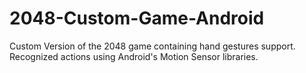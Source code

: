 # 2048-Custom-Game-Android
Custom Version of the 2048 game containing hand gestures support.
Recognized actions using Android's Motion Sensor libraries.
